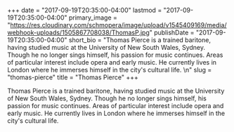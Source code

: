 +++
date = "2017-09-19T20:35:00-04:00"
lastmod = "2017-09-19T20:35:00-04:00"
primary_image = "https://res.cloudinary.com/schmopera/image/upload/v1545409169/media/webhook-uploads/1505867708038/ThomasP.jpg"
publishDate = "2017-09-19T20:35:00-04:00"
short_bio = "Thomas Pierce is a trained baritone, having studied music at the University of New South Wales, Sydney. Though he no longer sings himself, his passion for music continues. Areas of particular interest include opera and early music. He currently lives in London where he immerses himself in the city&#039;s cultural life. \n"
slug = "thomas-pierce"
title = "Thomas Pierce"
+++

Thomas Pierce is a trained baritone, having studied music at the University of New South Wales, Sydney. Though he no longer sings himself, his passion for music continues. Areas of particular interest include opera and early music. He currently lives in London where he immerses himself in the city's cultural life. 

